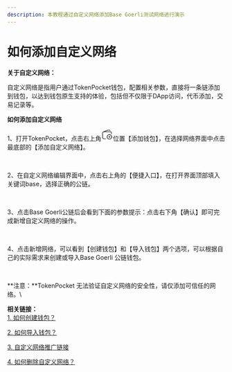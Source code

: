 ```yaml
---
description: 本教程通过自定义网络添加Base Goerli测试网络进行演示
---
```


# 如何添加自定义网络

**关于自定义网络：**

自定义网络是指用户通过TokenPocket钱包，配置相关参数，直接将一条链添加到钱包，以达到钱包原生支持的体验，包括但不仅限于DApp访问，代币添加，交易记录等。



**如何添加自定义网络**

1、打开TokenPocket，点击右上角![](<../../.gitbook/assets/image (21).png>)位置【添加钱包】，在选择网络界面中点击最底部的【添加自定义网络】。

<figure><img src="../../.gitbook/assets/1320cacc56da811900195794d6140488_1677552225159-f0c1375e-8d7f-455e-9fdd-364d12d73600_x-oss-process=image%2Fresize%2Cw_1186%2Climit_0.png" alt=""><figcaption></figcaption></figure>

2、在自定义网络编辑界面中，点击右上角的【便捷入口】，在打开界面顶部填入关键词base，选择正确的公链。

<figure><img src="../../.gitbook/assets/2f9d5a8393aa68ba93d51b8ad4e408e4_1677552241352-6c8ad2a0-05b5-4d91-8e82-b784da8afe10_x-oss-process=image%2Fresize%2Cw_1186%2Climit_0.png" alt=""><figcaption></figcaption></figure>

3、点击Base Goerli公链后会看到下面的参数提示：点击右下角【确认】即可完成新增自定义网络的操作。

<figure><img src="../../.gitbook/assets/96956d33eb93cec9c1942cd4e92230bd_1677552273284-8572ddf3-6e67-4851-8f8b-f1bc3a586ae8_x-oss-process=image%2Fresize%2Cw_1186%2Climit_0.png" alt=""><figcaption></figcaption></figure>

4、点击新增网络，可以看到【创建钱包】和【导入钱包】两个选项，可以根据自己的实际需求来创建或导入Base Goerli 公链钱包。

<figure><img src="../../.gitbook/assets/ebdec5df8f4db1905418edd9cc2103ce_1677552283676-06e97a93-7567-4459-a402-db5d124db6be_x-oss-process=image%2Fresize%2Cw_1186%2Climit_0.png" alt=""><figcaption></figcaption></figure>

**注意：**TokenPocket 无法验证自定义网络的安全性，请仅添加可信任的网络。\


**相关链接：**\
[1. 如何创建钱包？](https://tphelp.gitbook.io/cn/wallet-management/create-wallet)

[2. 如何导入钱包？](https://tphelp.gitbook.io/cn/wallet-management/import-wallet)

[3. 自定义网络推广链接](https://tphelp.gitbook.io/cn/wallet-operation/customize-network-add-link)

[4. 如何删除自定义网络？](https://tphelp.gitbook.io/cn/wallet-operation/ru-he-shan-chu-zi-ding-yi-wang-luo)
